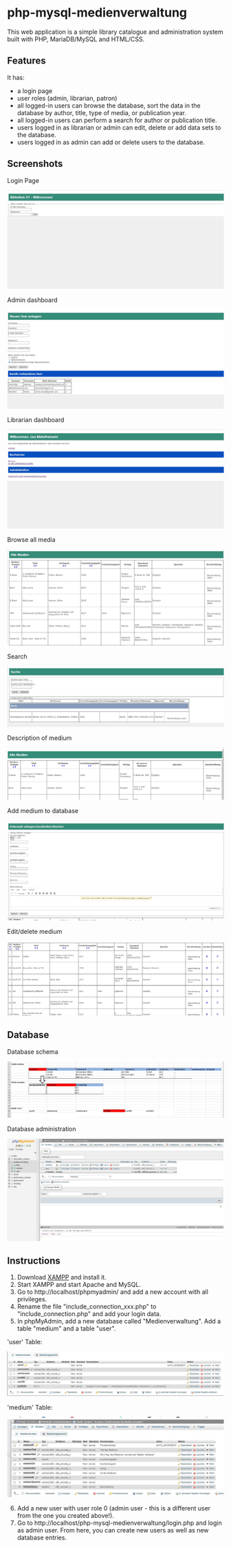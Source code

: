 # php-mysql-medienverwaltung

This web application is a simple library catalogue and administration system built with PHP, MariaDB/MySQL and HTML/CSS.

## Features

It has:

- a login page
- user roles (admin, librarian, patron)
- all logged-in users can browse the database, sort the data in the database by author, title, type of media, or publication year.
- all logged-in users can perform a search for author or publication title.
- users logged in as librarian or admin can edit, delete or add data sets to the database.
- users logged in as admin can add or delete users to the database.

## Screenshots

Login Page

![Login page](/screenshots/screenshot_login.jpg)

Admin dashboard

![Admin dashboard](/screenshots/screenshot_admin_dashboard.jpg)

Librarian dashboard

![Admin dashboard](/screenshots/screenshot_dashboard.jpg)

Browse all media

![Browse](/screenshots/screenshot_alle_medien.jpg)

Search

![Search](/screenshots/screenshot_search.jpg)

Description of medium

![Description of medium](/screenshots/screenshot_beschreibung.gif)

Add medium to database

![Add medium](/screenshots/screenshot_datensatz_anlegen.jpg)

Edit/delete medium

![Edit/delete medium](/screenshots/screenshot_loeschen_bearbeiten.jpg)

## Database

Database schema

![Schema](/screenshots/screenshot_db_schema.jpg)

Database administration

![DB admin](/screenshots/screenshot_php_myadmin.jpg)

## Instructions

1. Download [XAMPP](https://www.apachefriends.org/de/index.html) and install it.
2. Start XAMPP and start Apache and MySQL.
3. Go to http://localhost/phpmyadmin/ and add a new account with all privileges.
4. Rename the file "include_connection_xxx.php" to "include_connection.php" and add your login data.
5. In phpMyAdmin, add a new database called "Medienverwaltung". Add a table "medium" and a table "user".

'user' Table:

![user table](/screenshots/screenshot_table_user.jpg)

'medium' Table:

![user table](/screenshots/screenshot_table_medium.jpg)

6. Add a new user with user role 0 (admin user - this is a different user from the one you created above!).
7. Go to http://localhost/php-mysql-medienverwaltung/login.php and login as admin user. From here, you can create new users as well as new database entries.
